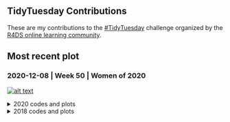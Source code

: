 ## TidyTuesday Contributions
 
These are my contributions to the [#TidyTuesday](https://github.com/rfordatascience/tidytuesday) challenge organized by the [R4DS online learning community](https://twitter.com/r4dscommunity).

## Most recent plot

### 2020-12-08 | Week 50 | Women of 2020

[![alt text](https://github.com/wjtorres/tidytuesday/blob/master/2020_12_08/my_gif.gif)](https://github.com/wjtorres/tidytuesday/tree/master/2020_12_08)

<details>
  <summary>2020 codes and plots</summary>

### 2020-12-01 | Week 49 | Toronto Shelters

[![alt text](https://github.com/wjtorres/tidytuesday/blob/master/2020_12_01/myapp.gif)](https://github.com/wjtorres/tidytuesday/tree/master/2020_12_01)

Shiny app url link: https://wjtorres.shinyapps.io/TorontoShelters/

### 2020-11-24 | Week 48 | Washington Trails

[![alt text](https://github.com/wjtorres/tidytuesday/blob/master/2020_11_24/app_pic.png)](https://github.com/wjtorres/tidytuesday/tree/master/2020_11_24)
Shiny app url link: https://wjtorres.shinyapps.io/WashingtonTrails/

### 2020-11-17 | Week 47 | #BlackInDataWeek

[![alt text](https://github.com/wjtorres/tidytuesday/blob/master/2020_11_17/my_table.JPG)](https://github.com/wjtorres/tidytuesday/tree/master/2020_11_17)

### 2020-11-10 | Week 46 | Historical Phones

[![alt text](https://github.com/wjtorres/tidytuesday/blob/master/2020_11_10/My%20TidyTuesday%20Plot.png)](https://github.com/wjtorres/tidytuesday/tree/master/2020_11_10)

### 2020-11-03 | Week 45 | IKEA

[![alt text](https://github.com/wjtorres/tidytuesday/blob/master/2020_11_03/My%20TidyTuesday%20Plot.png)](https://github.com/wjtorres/tidytuesday/tree/master/2020_11_03)

### 2020-10-27 | Week 44 | Canadian Wind Turbines

[![alt text](https://github.com/wjtorres/tidytuesday/blob/master/2020_10_27/My%20TidyTuesday%20Plot.png)](https://github.com/wjtorres/tidytuesday/tree/master/2020_10_27)

### 2020-10-20 | Week 43 | Great American Beer Festival Data

[![alt text](https://github.com/wjtorres/tidytuesday/blob/master/2020_10_20/My%20TidyTuesday%20Plot.png)](https://github.com/wjtorres/tidytuesday/tree/master/2020_10_20) 

### 2020-10-13 | Week 42 | DatasauRus Dozen

[![alt text](https://github.com/wjtorres/tidytuesday/blob/master/2020_10_13/My%20TidyTuesday%20Plot.png)](https://github.com/wjtorres/tidytuesday/tree/master/2020_10_13) 

### 2020-10-06 | Week 41 | NCAA Women's Basketball

[![alt text](https://github.com/wjtorres/tidytuesday/blob/master/2020_10_06/My%20TidyTuesday%20Plot.png)](https://github.com/wjtorres/tidytuesday/tree/master/2020_10_06)

### 2020-09-29 | Week 40 | Taylor swift Lyrics

[![alt text](https://github.com/wjtorres/tidytuesday/blob/master/2020_09_29/My%20TidyTuesday%20Plot.png)](https://github.com/wjtorres/tidytuesday/tree/master/2020_09_29) 

### 2020-09-22 | Week 39 | Himalayan Climbers

[![alt text](https://github.com/wjtorres/tidytuesday/blob/master/2020_09_22/My%20TidyTuesday%20Plot.png)](https://github.com/wjtorres/tidytuesday/tree/master/2020_09_22) 

### 2020-09-15 | Week 38 | US Spending on Kids

[![alt text](https://github.com/wjtorres/tidytuesday/blob/master/2020_09_15/My%20TidyTuesday%20Plot.png)](https://github.com/wjtorres/tidytuesday/tree/master/2020_09_15)

### 2020-09-08 | Week 37 | Friends

[![alt text](https://github.com/wjtorres/tidytuesday/blob/master/2020_09_08/My%20TidyTuesday%20Plot.png)](https://github.com/wjtorres/tidytuesday/tree/master/2020_09_08) 

### 2020-09-01 | Week 36 | Global Crop Yields

[![alt text](https://github.com/wjtorres/tidytuesday/blob/master/2020_09_01/mygif.gif)](https://github.com/wjtorres/tidytuesday/tree/master/2020_09_01)

### 2020-08-25 | Week 35 | Chopped Ratings

[![alt text](https://github.com/wjtorres/tidytuesday/blob/master/2020_08_25/2020_08_25_tidy_tuesday_files/figure-html/unnamed-chunk-2-1.png)](https://github.com/wjtorres/tidytuesday/tree/master/2020_08_25)

### 2020-08-18 | Week 34 | Extinct Plants

[![alt text](https://github.com/wjtorres/tidytuesday/blob/master/2020_08_18/2020_08_18_files/figure-html/unnamed-chunk-6-1.png)](https://github.com/wjtorres/tidytuesday/tree/master/2020_08_18)

### 2020-08-11 | Week 33 | Avatar

[![alt text](https://github.com/wjtorres/tidytuesday/blob/master/2020_08_11/2020_08_11_files/figure-html/Visualize-1.png)](https://github.com/wjtorres/tidytuesday/tree/master/2020_08_11)

### 2020-01-21 | Week 4 | Song Genres

[![alt text](https://github.com/wjtorres/tidytuesday/blob/master/2020_01_21/my_plot.JPG)](https://github.com/wjtorres/tidytuesday/tree/master/2020_01_21) 

</details>

<details>
  <summary>2018 codes and plots</summary>

### 2018-04-16 | Week 3 | Global Mortality Rates

[![alt text](https://github.com/wjtorres/tidytuesday/blob/master/2018_04_16/tab_1.png)](https://github.com/wjtorres/tidytuesday/tree/master/2018_04_16) 

### 2018-04-09 | Week 2 | NFL Salary

[![alt text](https://github.com/wjtorres/tidytuesday/blob/master/2018_04_09/myplot.png)](https://github.com/wjtorres/tidytuesday/tree/master/2018_04_09) 

### 2018-04-02 | Week 1 | US Tuition Costs

[![alt text](https://github.com/wjtorres/tidytuesday/blob/master/2018_04_02/My%20TidyTuesday%20Plot.png)](https://github.com/wjtorres/tidytuesday/tree/master/2018_04_02) 

</details>
